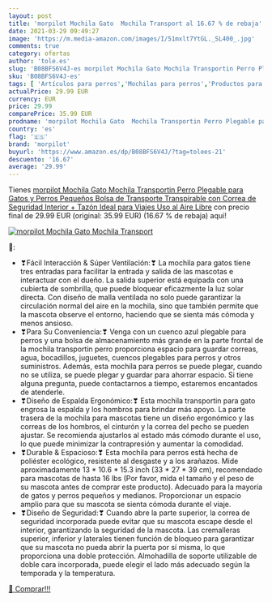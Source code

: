 ```yaml
---
layout: post
title: 'morpilot Mochila Gato  Mochila Transport al 16.67 % de rebaja'
date: 2021-03-29 09:49:27
image: 'https://m.media-amazon.com/images/I/51mxlt7YtGL._SL400_.jpg'
comments: true
category: ofertas
author: 'tole.es'
slug: 'B08BFS6V4J-es morpilot Mochila Gato Mochila Transportin Perro Plegable...'
sku: 'B08BFS6V4J-es'
tags: [ 'Artículos para perros','Mochilas para perros','Productos para mascotas','Ropa y accesorios para perros','mochila','morpilot', ]
actualPrice: 29.99 EUR
currency: EUR
price: 29.99
comparePrice: 35.99 EUR
prodname: 'morpilot Mochila Gato  Mochila Transportin Perro Plegable para Gatos y Perros Pequeños  Bolsa de Transporte Transpirable con Correa de Seguridad Interior + Tazón  Ideal para Viajes  Uso al Aire Libre'
country: 'es'
flag: '🇪🇸'
brand: 'morpilot'
buyurl: 'https://www.amazon.es/dp/B08BFS6V4J/?tag=tolees-21'
descuento: '16.67'
average: '29.99'
---
```


Tienes [morpilot Mochila Gato  Mochila Transportin Perro Plegable para Gatos y Perros Pequeños  Bolsa de Transporte Transpirable con Correa de Seguridad Interior + Tazón  Ideal para Viajes  Uso al Aire Libre](https://www.amazon.es/dp/B08BFS6V4J/?tag=tolees-21) con precio final de  29.99 EUR (original: 35.99 EUR) (16.67 %  de rebaja) aqui!

[![morpilot Mochila Gato  Mochila Transport](https://m.media-amazon.com/images/I/51mxlt7YtGL._SL400_.jpg)](https://www.amazon.es/dp/B08BFS6V4J/?tag=tolees-21)

🔎:

- ❣Fácil Interacción & Súper Ventilación:❣ La mochila para gatos tiene tres entradas para facilitar la entrada y salida de las mascotas e interactuar con el dueño. La salida superior está equipada con una cubierta de sombrilla, que puede bloquear eficazmente la luz solar directa. Con diseño de malla ventilada no solo puede garantizar la circulación normal del aire en la mochila, sino que también permite que la mascota observe el entorno, haciendo que se sienta más cómoda y menos ansioso.
- ❣Para Su Conveniencia:❣ Venga con un cuenco azul plegable para perros y una bolsa de almacenamiento más grande en la parte frontal de la mochila transportin perro proporciona espacio para guardar correas, agua, bocadillos, juguetes, cuencos plegables para perros y otros suministros. Además, esta mochila para perros se puede plegar, cuando no se utiliza, se puede plegar y guardar para ahorrar espacio. Si tiene alguna pregunta, puede contactarnos a tiempo, estaremos encantados de atenderle.
- ❣Diseño de Espalda Ergonómico:❣ Esta mochila transportin para gato engrosa la espalda y los hombros para brindar más apoyo. La parte trasera de la mochila para mascotas tiene un diseño ergonómico y las correas de los hombros, el cinturón y la correa del pecho se pueden ajustar. Se recomienda ajustarlos al estado más cómodo durante el uso, lo que puede minimizar la contrapresión y aumentar la comodidad.
- ❣Durable & Espacioso:❣ Esta mochila para perros está hecha de poliéster ecológico, resistente al desgaste y a los arañazos. Mide aproximadamente 13 * 10.6 * 15.3 inch (33 * 27 * 39 cm), recomendado para mascotas de hasta 16 lbs (Por favor, mida el tamaño y el peso de su mascota antes de comprar este producto). Adecuado para la mayoría de gatos y perros pequeños y medianos. Proporcionar un espacio amplio para que su mascota se sienta cómoda durante el viaje.
- ❣Diseño de Seguridad:❣ Cuando abre la parte superior, la correa de seguridad incorporada puede evitar que su mascota escape desde el interior, garantizando la seguridad de la mascota. Las cremalleras superior, inferior y laterales tienen función de bloqueo para garantizar que su mascota no pueda abrir la puerta por sí misma, lo que proporciona una doble protección. Almohadilla de soporte utilizable de doble cara incorporada, puede elegir el lado más adecuado según la temporada y la temperatura.

[🛒 Comprar!!!](https://www.amazon.es/dp/B08BFS6V4J/?tag=tolees-21)
